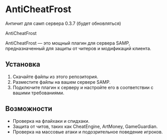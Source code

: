 # AntiCheatFrost
Античит для самп сервера 0.3.7 (будет обновляться)

AntiCheatFrost

AntiCheatFrost — это мощный плагин для сервера SAMP, предназначенный для защиты от читеров и модификаций клиента.

## Установка

1. Скачайте файлы из этого репозитория.
2. Разместите файлы на вашем сервере SAMP.
3. Подключите плагин к серверу и настройте его в соответствии с вашими требованиями.

## Возможности

- Проверка на флайхаки и спидхаки.
- Защита от читов, таких как CheatEngine, ArtMoney, GameGuardian.
- Проверка на массовые атаки и подозрительное поведение игроков.


